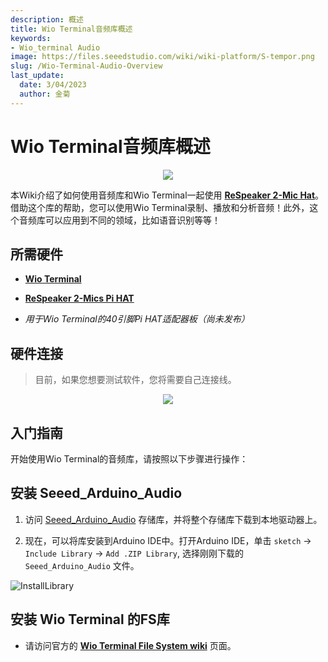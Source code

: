 ```yaml
---
description: 概述
title: Wio Terminal音频库概述
keywords:
- Wio_terminal Audio
image: https://files.seeedstudio.com/wiki/wiki-platform/S-tempor.png
slug: /Wio-Terminal-Audio-Overview
last_update:
  date: 3/04/2023
  author: 金菊
---
```


# Wio Terminal音频库概述

<div align="center"><img src="https://files.seeedstudio.com/wiki/Wio-Terminal-Audio/peak.gif"/></div>

本Wiki介绍了如何使用音频库和Wio Terminal一起使用 [**ReSpeaker 2-Mic Hat**](https://www.seeedstudio.com/ReSpeaker-2-Mics-Pi-HAT.html)。借助这个库的帮助，您可以使用Wio Terminal录制、播放和分析音频！此外，这个音频库可以应用到不同的领域，比如语音识别等等！

## 所需硬件

- [**Wio Terminal**](https://www.seeedstudio.com/Wio-Terminal-p-4509.html)

- [**ReSpeaker 2-Mics Pi HAT**](https://www.seeedstudio.com/ReSpeaker-2-Mics-Pi-HAT.html)

- *用于Wio Terminal的40引脚Pi HAT适配器板（尚未发布）*

## 硬件连接

> 目前，如果您想要测试软件，您将需要自己连接线。

<div align="center"><img src="https://files.seeedstudio.com/wiki/Wio-Terminal-Audio/ai-wt.png"/></div>

## 入门指南

开始使用Wio Terminal的音频库，请按照以下步骤进行操作：

## 安装 Seeed_Arduino_Audio

1. 访问 [Seeed_Arduino_Audio](https://github.com/Seeed-Studio/Seeed_Arduino_Audio) 存储库，并将整个存储库下载到本地驱动器上。

2. 现在，可以将库安装到Arduino IDE中。打开Arduino IDE，单击 `sketch` -> `Include Library` -> `Add .ZIP Library`, 选择刚刚下载的`Seeed_Arduino_Audio` 文件。

![InstallLibrary](https://files.seeedstudio.com/wiki/Wio-Terminal/img/Xnip2019-11-21_15-50-13.jpg)

## 安装 Wio Terminal  的FS库

- 请访问官方的 [**Wio Terminal File System wiki**](https://wiki.seeedstudio.com/Wio-Terminal-FS-Overview/) 页面。

